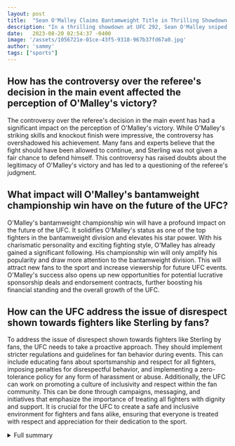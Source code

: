 ```yaml
---
layout: post
title:  "Sean O'Malley Claims Bantamweight Title in Thrilling Showdown at UFC 292"
description: "In a thrilling showdown at UFC 292, Sean O'Malley sniped Aljamain Sterling with a right-hand counter to claim the bantamweight title. The fight, which took place at the TD Garden in Boston, Massachusetts, had fans on the edge of their seats."
date:   2023-08-20 02:54:37 -0400
image: '/assets/1056721e-01ce-43f5-9318-967b37fd67a0.jpg'
author: 'sammy'
tags: ["sports"]
---
```


## How has the controversy over the referee's decision in the main event affected the perception of O'Malley's victory?
The controversy over the referee's decision in the main event has had a significant impact on the perception of O'Malley's victory. While O'Malley's striking skills and knockout finish were impressive, the controversy has overshadowed his achievement. Many fans and experts believe that the fight should have been allowed to continue, and Sterling was not given a fair chance to defend himself. This controversy has raised doubts about the legitimacy of O'Malley's victory and has led to a questioning of the referee's judgment.

## What impact will O'Malley's bantamweight championship win have on the future of the UFC?
O'Malley's bantamweight championship win will have a profound impact on the future of the UFC. It solidifies O'Malley's status as one of the top fighters in the bantamweight division and elevates his star power. With his charismatic personality and exciting fighting style, O'Malley has already gained a significant following. His championship win will only amplify his popularity and draw more attention to the bantamweight division. This will attract new fans to the sport and increase viewership for future UFC events. O'Malley's success also opens up new opportunities for potential lucrative sponsorship deals and endorsement contracts, further boosting his financial standing and the overall growth of the UFC.

## How can the UFC address the issue of disrespect shown towards fighters like Sterling by fans?
To address the issue of disrespect shown towards fighters like Sterling by fans, the UFC needs to take a proactive approach. They should implement stricter regulations and guidelines for fan behavior during events. This can include educating fans about sportsmanship and respect for all fighters, imposing penalties for disrespectful behavior, and implementing a zero-tolerance policy for any form of harassment or abuse. Additionally, the UFC can work on promoting a culture of inclusivity and respect within the fan community. This can be done through campaigns, messaging, and initiatives that emphasize the importance of treating all fighters with dignity and support. It is crucial for the UFC to create a safe and inclusive environment for fighters and fans alike, ensuring that everyone is treated with respect and appreciation for their dedication to the sport.

<details>
  <summary>Full summary</summary>
The contest between O'Malley and Sterling was filled with heart-pounding moments. O'Malley displayed his trademark striking skills, using his pink-braided, tattooed appearance to intimidate his opponent. In the second round, O'Malley unleashed a devastating right-hand counter that sent Sterling crashing to the canvas, leading to a TKO finish.<br><br>O'Malley's victory sparked wild celebrations among the Boston crowd. With the support of his adoring fans, O'Malley celebrated his triumph by taking a beer from a fan and chugging it. The energetic atmosphere in the arena electrified the moment.<br><br>As the final bell rang, O'Malley was crowned the new bantamweight champion. This victory solidifies O'Malley's status as one of the most exciting and entertaining fighters in the UFC.<br><br>However, the referee's decision in the main event sparked intense debate among fans and experts. Referee Marc Goddard's handling of the situation created controversy and divided opinions. Some believed that Goddard should have let the fight play out, while others argued that Sterling was not properly defending himself.<br><br>On social media, fans and experts voiced their thoughts on the referee's handling of the UFC 292 main event. The incident has sparked a discussion about the role of referees in MMA and the importance of clear and consistent officiating.<br><br>In addition to the referee controversy, there were instances of extreme disrespect shown towards Sterling by Boston sports fans. Despite being the challenger, Sterling faced a barrage of disrespect throughout the event. The level of disrespect directed towards him was shocking and unwarranted.<br><br>Leading up to the fight, O'Malley's brash personality and exciting fighting style had generated significant buzz. With a record of 16-1-1, including 11 knockout victories, O'Malley entered the octagon as a fan favorite. His last fight against Petr Yan ended in a split-decision win, showcasing his ability to go the distance.<br><br>As for Sterling, he brought his grappling advantage to the fight. With a record of 23-3 and winning his last three fights, Sterling proved to be a formidable opponent for O'Malley. The clash of styles between these two fighters created a captivating matchup.<br><br>The UFC bantamweight rankings reflect the immense talent within the division. Fighters like Merab Dvalishvili, Cory Sandhagen, and Marlon Vera have proven themselves as top contenders. O'Malley's victory over Sterling cements his position among the elite bantamweights in the UFC.<br><br>The next chapter for O'Malley promises to be as exciting as his previous fights. With his popularity skyrocketing and a net worth of $2.2 million, O'Malley has become a rising star in the world of MMA.<br><br>The epic showdown at UFC 292 showcased the skill and determination of Sean O'Malley, who now reigns as the bantamweight champion. His victory over Aljamain Sterling will be remembered as one of the most thrilling moments in UFC history.
</details>
